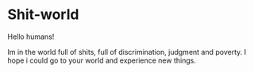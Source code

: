 # Shit-world


Hello humans!


Im in the world full of shits, full of discrimination,
judgment and poverty. I hope i could go to your world and
experience new things. 
